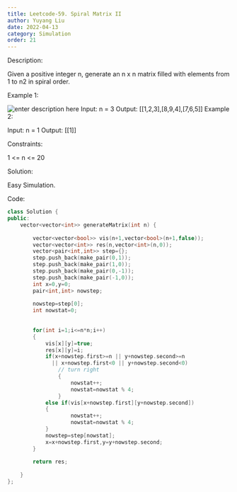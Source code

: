```yaml
---
title: Leetcode-59. Spiral Matrix II
author: Yuyang Liu
date: 2022-04-13
category: Simulation
order: 21
---
```


Description:

Given a positive integer n, generate an n x n matrix filled with elements from 1 to n2 in spiral order.

 

Example 1:

![enter description here](https://assets.leetcode.com/uploads/2020/11/13/spiraln.jpg)
Input: n = 3
Output: [[1,2,3],[8,9,4],[7,6,5]]
Example 2:

Input: n = 1
Output: [[1]]
 

Constraints:

1 <= n <= 20


Solution:

Easy Simulation.


Code: 

``` c++
class Solution {
public:
    vector<vector<int>> generateMatrix(int n) {
        
        vector<vector<bool>> vis(n+1,vector<bool>(n+1,false));
        vector<vector<int>> res(n,vector<int>(n,0));
        vector<pair<int,int>> step={};
        step.push_back(make_pair(0,1));
        step.push_back(make_pair(1,0));
        step.push_back(make_pair(0,-1));
        step.push_back(make_pair(-1,0));
        int x=0,y=0;
        pair<int,int> nowstep;
        
        nowstep=step[0];
        int nowstat=0;
        
        
        for(int i=1;i<=n*n;i++)
        {
            vis[x][y]=true;
            res[x][y]=i;
            if(x+nowstep.first>=n || y+nowstep.second>=n
              || x+nowstep.first<0 || y+nowstep.second<0)
                // turn right
                {
                    nowstat++;
                    nowstat=nowstat % 4;
                }
            else if(vis[x+nowstep.first][y+nowstep.second])
            {
                    nowstat++;
                    nowstat=nowstat % 4;
            }
            nowstep=step[nowstat];
            x=x+nowstep.first,y=y+nowstep.second;
        }
        
        return res;
        
    }
};
```

